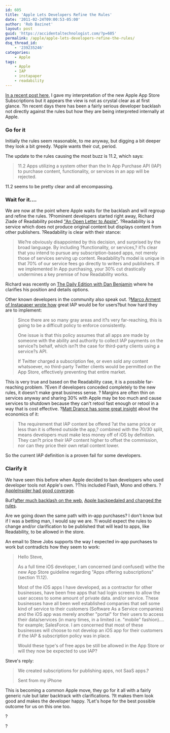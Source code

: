 ```yaml
---
id: 605
title: 'Apple Lets Developers Refine the Rules'
date: '2011-02-24T09:00:53-05:00'
author: 'Rob Bazinet'
layout: post
guid: 'https://accidentaltechnologist.com/?p=605'
permalink: /apple/apple-lets-developers-refine-the-rules/
dsq_thread_id:
    - '239235246'
categories:
    - Apple
tags:
    - Apple
    - IAP
    - instapaper
    - readability
---
```


[In a recent post here](https://accidentaltechnologist.com/apple/understanding-the-apple-app-store-subscriptions/), I gave my interpretation of the new Apple App Store Subscriptions but it appears the view is not as crystal clear as at first glance. ?In recent days there has been a fairly serious developer backlash not directly against the rules but how they are being interpreted internally at Apple.

### Go for it

Initially the rules seem reasonable, to me anyway, but digging a bit deeper they look a bit greedy. ?Apple wants their cut, period.

The update to the rules causing the most buzz is 11.2, which says:

> 11.2 Apps utilizing a system other than the In App Purchase API (IAP) to purchase content, functionality, or services in an app will be rejected.

11.2 seems to be pretty clear and all encompassing.

### Wait for it....

We are now at the point where Apple waits for the backlash and will regroup and refine the rules. ?Prominent developers started right away, Richard Ziade of Readability posted ["An Open Letter to Apple"](https://blog.readability.com/2011/02/an-open-letter-to-apple/). ?Readability is a service which does not produce original content but displays content from other publishers. ?Readability is clear with their stance:

> We?re obviously disappointed by this decision, and surprised by the broad language. By including ?functionality, or services,? it?s clear that you intend to pursue any subscription-based apps, not merely those of services serving up content. Readability?s model is unique in that 70% of our service fees go directly to writers and publishers. If we implemented In App purchasing, your 30% cut drastically undermines a key premise of how Readability works.

Richard was recently on [The Daily Edition with Dan Benjamin](https://5by5.tv/dailyedition/26) where he clarifies his position and details options.

Other known developers in the community also speak out. ?[Marco Arment of Instapaper wrote how](https://www.marco.org/3437484678) great IAP would be for users?but how hard they are to implement:

> Since there are so many gray areas and it?s very far-reaching, this is going to be a difficult policy to enforce consistently.
> 
> One issue is that this policy assumes that all apps are made by someone with the ability and authority to collect IAP payments on the service?s behalf, which isn?t the case for third-party clients using a service?s API.
> 
> If Twitter charged a subscription fee, or even sold any content whatsoever, no third-party Twitter clients would be permitted on the App Store, effectively preventing that entire market.

This is very true and based on the Readability case, it is a possible far-reaching problem. ?Even if developers conceded completely to the new rules, it doesn't make great business sense. ? Margins are often thin on services anyway and sharing 30% with Apple may be too much and cause services to shutdown because they can't retool fast enough or retool in a way that is cost effective. ?[Matt Drance has some great insight](https://www.appleoutsider.com/2011/02/22/omgiapbbq/) about the economics of it:

> The requirement that IAP content be offered ?at the same price or less than it is offered outside the app,? combined with the 70/30 split, means developers must make less money off of iOS by definition. They can?t price their IAP content higher to offset the commission, nor can they price their own retail content lower.

So the current IAP definition is a proven fail for some developers.

### Clarify it

We have seen this before when Apple decided to ban developers who used developer tools not Apple's own. ?This included Flash, Mono and others. ? [AppleInsider had good coverage](https://www.appleinsider.com/articles/10/04/08/apples_iphone_4_sdk_license_bans_flash_java_mono_apps.html).

But?[after much backlash on the web](https://www.google.com/search?sourceid=chrome&ie=UTF-8&q=apple+third+part+developer+tools#hl=en&sa=X&ei=TB1lTbSWNMOC8gbG4JTWBg&ved=0CBYQBSgA&q=apple+bans+third+party+developer+tools&spell=1&bav=on.1,or.&fp=6310ac461fb3c07d), [Apple backpedaled and changed the rules](https://www.appleinsider.com/articles/10/09/09/apple_no_longer_banning_third_party_ios_development_tools.html).

Are we going down the same path with in-app purchases? I don't know but if I was a betting man, I would say we are. ?I would expect the rules to change and/or clarification to be published that will lead to apps, like Readability, to be allowed in the store.

An email to Steve Jobs supports the way I expected in-app purchases to work but contradicts how they seem to work:

> Hello Steve,
> 
> As a full time iOS developer, I am concerned (and confused) withe the new App Store guideline regarding "Apps offering subscriptions" (section 11.12).
> 
> Most of the iOS apps I have developed, as a contractor for other businesses, have been free apps that had login screens to allow the user access to some amount of private data. and/or service. These businesses have all been well established companies that sell some kind of service to their customers (Software As a Service companies) and the iOS app was merely another "portal" for their users to access their data/services (in many times, in a limited i.e. "mobile" fashion).... for example; SalesForce. I am concerned that most of these businesses will choose to not develop an iOS app for their customers if the IAP &amp; subscription policy was in place.
> 
> Would these type's of free apps be still be allowed in the App Store or will they now be expected to use IAP?

Steve's reply:

> We created subscriptions for publishing apps, not SaaS apps.?  
>   
> Sent from my iPhone

This is becoming a common Apple move, they go for it all with a fairly generic rule but later backtrack with clarifications. ?It makes them look good and makes the developer happy. ?Let's hope for the best possible outcome for us on this one too.

?

?